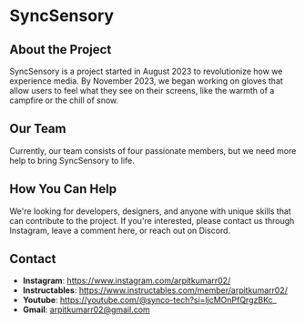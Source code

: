 # SyncSensory

## About the Project
SyncSensory is a project started in August 2023 to revolutionize how we experience media. By November 2023, we began working on gloves that allow users to feel what they see on their screens, like the warmth of a campfire or the chill of snow.

## Our Team
Currently, our team consists of four passionate members, but we need more help to bring SyncSensory to life.

## How You Can Help
We're looking for developers, designers, and anyone with unique skills that can contribute to the project. If you're interested, please contact us through Instagram, leave a comment here, or reach out on Discord.

## Contact
- **Instagram**: https://www.instagram.com/arpitkumarr02/
- **Instructables**: https://www.instructables.com/member/arpitkumarr02/
- **Youtube**: https://youtube.com/@synco-tech?si=ljcMOnPfQrgzBKc_
- **Gmail**: arpitkumarr02@gmail.com
